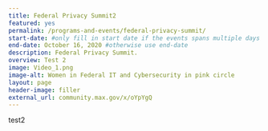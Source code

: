 ```yaml
---
title: Federal Privacy Summit2
featured: yes
permalink: /programs-and-events/federal-privacy-summit/
start-date: #only fill in start date if the events spans multiple days
end-date: October 16, 2020 #otherwise use end-date
description: Federal Privacy Summit.
overview: Test 2
image: Video_1.png
image-alt: Women in Federal IT and Cybersecurity in pink circle
layout: page
header-image: filler
external_url: community.max.gov/x/oYpYgQ
---
```

test2
